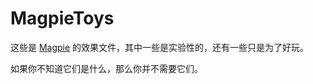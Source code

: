 # MagpieToys

这些是 [Magpie](https://github.com/Blinue/Magpie) 的效果文件，其中一些是实验性的，还有一些只是为了好玩。

如果你不知道它们是什么，那么你并不需要它们。

